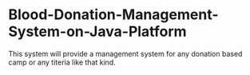 # Blood-Donation-Management-System-on-Java-Platform
This system will provide a management system for any donation based camp or any titeria like that kind.

